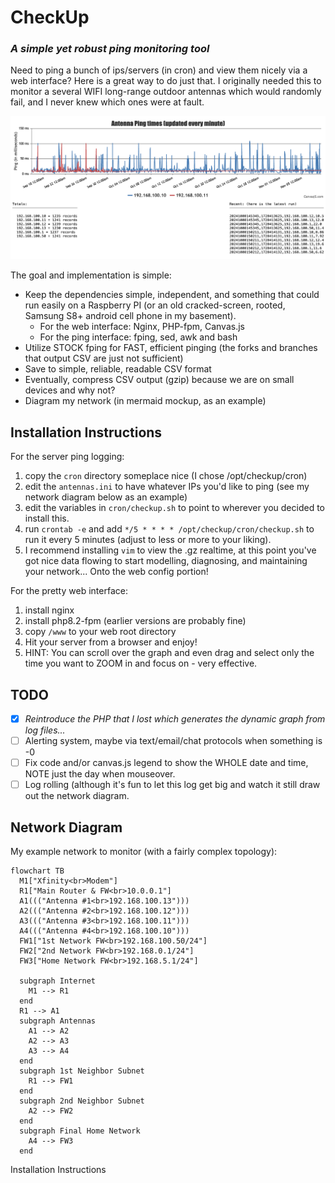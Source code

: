 # CheckUp
### _A simple yet robust ping monitoring tool_
Need to ping a bunch of ips/servers (in cron) and view them nicely via a web interface?  Here is a great way to do just that.
I originally needed this to monitor a several WIFI long-range outdoor antennas which would randomly fail, and I never knew which ones were at fault.

![Sample](checkup.png)

The goal and implementation is simple:
- Keep the dependencies simple, independent, and something that could run easily on a Raspberry PI (or an old cracked-screen, rooted, Samsung S8+ android cell phone in my basement).
  - For the web interface: Nginx, PHP-fpm, Canvas.js
  - For the ping interface: fping, sed, awk and bash
- Utilize STOCK fping for FAST, efficient pinging (the forks and branches that output CSV are just not sufficient)
- Save to simple, reliable, readable CSV format
- Eventually, compress CSV output (gzip) because we are on small devices and why not?
- Diagram my network (in mermaid mockup, as an example)

## Installation Instructions
For the server ping logging:
1. copy the ```cron``` directory someplace nice (I chose /opt/checkup/cron)
1. edit the ```antennas.ini``` to have whatever IPs you'd like to ping (see my network diagram below as an example)
1. edit the variables in ```cron/checkup.sh``` to point to wherever you decided to install this.
1. run ```crontab -e``` and add ```*/5 * * * * /opt/checkup/cron/checkup.sh``` to run it every 5 minutes (adjust to less or more to your liking).
1. I recommend installing ```vim``` to view the .gz realtime, at this point you've got nice data flowing to start modelling, diagnosing, and maintaining your network...
   Onto the web config portion!

For the pretty web interface:
1. install nginx
1. install php8.2-fpm (earlier versions are probably fine)
1. copy ```/www``` to your web root directory
1. Hit your server from a browser and enjoy!
1. HINT: You can scroll over the graph and even drag and select only the time you want to ZOOM in and focus on - very effective.

## TODO
- [x] _Reintroduce the PHP that I lost which generates the dynamic graph from log files..._
- [ ] Alerting system, maybe via text/email/chat protocols when something is -0
- [ ] Fix code and/or canvas.js legend to show the WHOLE date and time, NOTE just the day when mouseover.
- [ ] Log rolling (although it's fun to let this log get big and watch it still draw out the network diagram.

## Network Diagram
My example network to monitor (with a fairly complex topology):
```mermaid
flowchart TB
  M1["Xfinity<br>Modem"]
  R1["Main Router & FW<br>10.0.0.1"]
  A1((("Antenna #1<br>192.168.100.13")))
  A2((("Antenna #2<br>192.168.100.12")))
  A3((("Antenna #3<br>192.168.100.11")))
  A4((("Antenna #4<br>192.168.100.10")))
  FW1["1st Network FW<br>192.168.100.50/24"]
  FW2["2nd Network FW<br>192.168.0.1/24"]
  FW3["Home Network FW<br>192.168.5.1/24"]

  subgraph Internet
    M1 --> R1
  end
  R1 --> A1
  subgraph Antennas
    A1 --> A2
    A2 --> A3
    A3 --> A4
  end
  subgraph 1st Neighbor Subnet
    R1 --> FW1
  end
  subgraph 2nd Neighbor Subnet
    A2 --> FW2
  end
  subgraph Final Home Network
    A4 --> FW3
  end
```
Installation Instructions


